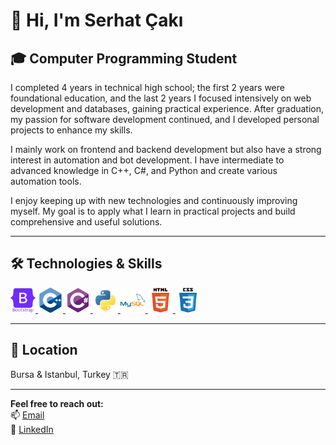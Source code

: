 # 👋 Hi, I'm Serhat Çakı

## 🎓 Computer Programming Student

I completed 4 years in technical high school; the first 2 years were foundational education, and the last 2 years I focused intensively on web development and databases, gaining practical experience. After graduation, my passion for software development continued, and I developed personal projects to enhance my skills.

I mainly work on frontend and backend development but also have a strong interest in automation and bot development. I have intermediate to advanced knowledge in C++, C#, and Python and create various automation tools.

I enjoy keeping up with new technologies and continuously improving myself. My goal is to apply what I learn in practical projects and build comprehensive and useful solutions.

---

## 🛠 Technologies & Skills

<p align="left">
  <a href="https://getbootstrap.com" target="_blank" rel="noreferrer">
    <img src="https://raw.githubusercontent.com/devicons/devicon/master/icons/bootstrap/bootstrap-plain-wordmark.svg" alt="bootstrap" width="40" height="40"/>
  </a>
  <a href="https://www.w3schools.com/cpp/" target="_blank" rel="noreferrer">
    <img src="https://raw.githubusercontent.com/devicons/devicon/master/icons/cplusplus/cplusplus-original.svg" alt="cplusplus" width="40" height="40"/>
  </a>
  <a href="https://www.w3schools.com/cs/" target="_blank" rel="noreferrer">
    <img src="https://raw.githubusercontent.com/devicons/devicon/master/icons/csharp/csharp-original.svg" alt="csharp" width="40" height="40"/>
  </a>
  <a href="https://www.python.org" target="_blank" rel="noreferrer">
    <img src="https://raw.githubusercontent.com/devicons/devicon/master/icons/python/python-original.svg" alt="python" width="40" height="40"/>
  </a>
  <a href="https://www.mysql.com/" target="_blank" rel="noreferrer">
    <img src="https://raw.githubusercontent.com/devicons/devicon/master/icons/mysql/mysql-original-wordmark.svg" alt="mysql" width="40" height="40"/>
  </a>
  <a href="https://www.w3.org/html/" target="_blank" rel="noreferrer">
    <img src="https://raw.githubusercontent.com/devicons/devicon/master/icons/html5/html5-original-wordmark.svg" alt="html5" width="40" height="40"/>
  </a>
  <a href="https://www.w3schools.com/css/" target="_blank" rel="noreferrer">
    <img src="https://raw.githubusercontent.com/devicons/devicon/master/icons/css3/css3-original-wordmark.svg" alt="css3" width="40" height="40"/>
  </a>
</p>




---

## 📍 Location

Bursa & Istanbul, Turkey 🇹🇷

---

**Feel free to reach out:**  
📫 [Email](mailto:serhat.caki05gmail.com)  
🔗 [LinkedIn](https://www.linkedin.com/in/serhat-%C3%A7ak%C4%B1-10b896366/)
